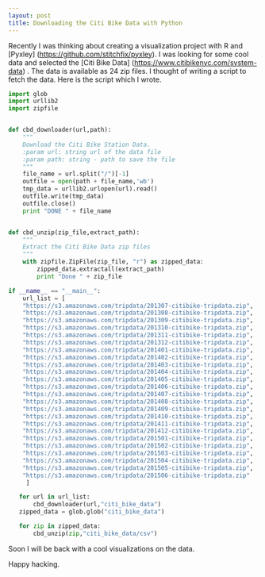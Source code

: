 ```yaml
---
layout: post
title: Downloading the Citi Bike Data with Python
--- 
```


Recently I was thinking about creating a visualization project with R and [Pyxley] (https://github.com/stitchfix/pyxley). I was looking for some cool data and selected the [Citi Bike Data] (https://www.citibikenyc.com/system-data) . The data is available as 24 zip files. I thought of writing a script to fetch the data. Here is the script which I wrote.
```python
import glob
import urllib2
import zipfile


def cbd_downloader(url,path):
    """
    Download the Citi Bike Station Data.
    :param url: string url of the data file
    :param path: string - path to save the file
    """
    file_name = url.split("/")[-1]
    outfile = open(path + file_name,'wb')
    tmp_data = urllib2.urlopen(url).read()
    outfile.write(tmp_data)
    outfile.close()
    print "DONE " + file_name


def cbd_unzip(zip_file,extract_path):
    """
    Extract the Citi Bike Data zip files
    """
    with zipfile.ZipFile(zip_file, "r") as zipped_data:
        zipped_data.extractall(extract_path)
        print "Done " + zip_file

if __name__ == "__main__":
    url_list = [
	"https://s3.amazonaws.com/tripdata/201307-citibike-tripdata.zip",
	"https://s3.amazonaws.com/tripdata/201308-citibike-tripdata.zip",
	"https://s3.amazonaws.com/tripdata/201309-citibike-tripdata.zip",
	"https://s3.amazonaws.com/tripdata/201310-citibike-tripdata.zip",
	"https://s3.amazonaws.com/tripdata/201311-citibike-tripdata.zip",
	"https://s3.amazonaws.com/tripdata/201312-citibike-tripdata.zip",
	"https://s3.amazonaws.com/tripdata/201401-citibike-tripdata.zip",
	"https://s3.amazonaws.com/tripdata/201402-citibike-tripdata.zip",
	"https://s3.amazonaws.com/tripdata/201403-citibike-tripdata.zip",
	"https://s3.amazonaws.com/tripdata/201404-citibike-tripdata.zip",
	"https://s3.amazonaws.com/tripdata/201405-citibike-tripdata.zip",
	"https://s3.amazonaws.com/tripdata/201406-citibike-tripdata.zip",
	"https://s3.amazonaws.com/tripdata/201407-citibike-tripdata.zip",
	"https://s3.amazonaws.com/tripdata/201408-citibike-tripdata.zip",
	"https://s3.amazonaws.com/tripdata/201409-citibike-tripdata.zip",
	"https://s3.amazonaws.com/tripdata/201410-citibike-tripdata.zip",
	"https://s3.amazonaws.com/tripdata/201411-citibike-tripdata.zip",
	"https://s3.amazonaws.com/tripdata/201412-citibike-tripdata.zip",
	"https://s3.amazonaws.com/tripdata/201501-citibike-tripdata.zip",
	"https://s3.amazonaws.com/tripdata/201502-citibike-tripdata.zip",
	"https://s3.amazonaws.com/tripdata/201503-citibike-tripdata.zip",
	"https://s3.amazonaws.com/tripdata/201504-citibike-tripdata.zip",
	"https://s3.amazonaws.com/tripdata/201505-citibike-tripdata.zip",
	"https://s3.amazonaws.com/tripdata/201506-citibike-tripdata.zip"
     ]

   for url in url_list:
       cbd_downloader(url,"citi_bike_data")
   zipped_data = glob.glob("citi_bike_data")

   for zip in zipped_data:
       cbd_unzip(zip,"citi_bike_data/csv")
   ```

Soon I will be back with a cool visualizations on the data.

Happy hacking. 
